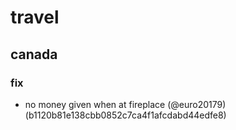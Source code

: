 # travel

## canada

### fix

* no money given when at fireplace (@euro20179) (b1120b81e138cbb0852c7ca4f1afcdabd44edfe8)


